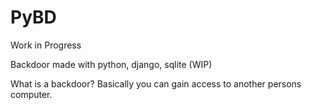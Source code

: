 # PyBD
Work in Progress

Backdoor made with python, django, sqlite (WIP)

What is a backdoor?
Basically you can gain access to another persons computer.
